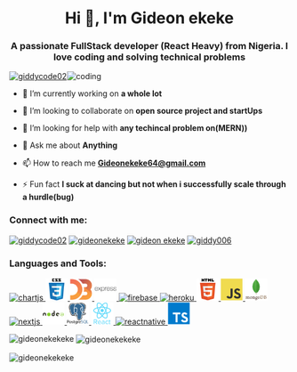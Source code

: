 <h1 align="center">Hi 👋, I'm Gideon ekeke</h1>
<h3 align="center">A passionate FullStack developer (React Heavy) from Nigeria. I love coding and solving technical problems</h3>
<img align="right" alt = "coding" width = "400" src = "https://cdn.dribbble.com/users/1162077/screenshots/3848914/programmer.gif">

<p align="left"> <a href="https://twitter.com/giddycode02" target="blank"><img src="https://img.shields.io/twitter/follow/giddycode02?logo=twitter&style=for-the-badge" alt="giddycode02" /></a> </p>

- 🔭 I’m currently working on **a whole lot**

- 👯 I’m looking to collaborate on **open source project and startUps**

- 🤝 I’m looking for help with **any techincal problem on(MERN))**

- 💬 Ask me about **Anything**

- 📫 How to reach me **Gideonekeke64@gmail.com**

- ⚡ Fun fact **I suck at dancing but not when i successfully scale through a hurdle(bug)**

<h3 align="left">Connect with me:</h3>
<p align="left">
<a href="https://twitter.com/giddycode02" target="blank"><img align="center" src="https://raw.githubusercontent.com/rahuldkjain/github-profile-readme-generator/master/src/images/icons/Social/twitter.svg" alt="giddycode02" height="30" width="40" /></a>
<a href="https://linkedin.com/in/gideonekeke" target="blank"><img align="center" src="https://raw.githubusercontent.com/rahuldkjain/github-profile-readme-generator/master/src/images/icons/Social/linked-in-alt.svg" alt="gideonekeke" height="30" width="40" /></a>
<a href="https://fb.com/gideon ekeke" target="blank"><img align="center" src="https://raw.githubusercontent.com/rahuldkjain/github-profile-readme-generator/master/src/images/icons/Social/facebook.svg" alt="gideon ekeke" height="30" width="40" /></a>
<a href="https://instagram.com/giddycode02" target="blank"><img align="center" src="https://raw.githubusercontent.com/rahuldkjain/github-profile-readme-generator/master/src/images/icons/Social/instagram.svg" alt="giddy006" height="30" width="40" /></a>
</p>

<h3 align="left">Languages and Tools:</h3>
<p align="left"> <a href="https://www.chartjs.org" target="_blank" rel="noreferrer"> <img src="https://www.chartjs.org/media/logo-title.svg" alt="chartjs" width="40" height="40"/> </a> <a href="https://www.w3schools.com/css/" target="_blank" rel="noreferrer"> <img src="https://raw.githubusercontent.com/devicons/devicon/master/icons/css3/css3-original-wordmark.svg" alt="css3" width="40" height="40"/> </a> <a href="https://d3js.org/" target="_blank" rel="noreferrer"> <img src="https://raw.githubusercontent.com/devicons/devicon/master/icons/d3js/d3js-original.svg" alt="d3js" width="40" height="40"/> </a> <a href="https://expressjs.com" target="_blank" rel="noreferrer"> <img src="https://raw.githubusercontent.com/devicons/devicon/master/icons/express/express-original-wordmark.svg" alt="express" width="40" height="40"/> </a> <a href="https://firebase.google.com/" target="_blank" rel="noreferrer"> <img src="https://www.vectorlogo.zone/logos/firebase/firebase-icon.svg" alt="firebase" width="40" height="40"/> </a> <a href="https://heroku.com" target="_blank" rel="noreferrer"> <img src="https://www.vectorlogo.zone/logos/heroku/heroku-icon.svg" alt="heroku" width="40" height="40"/> </a> <a href="https://www.w3.org/html/" target="_blank" rel="noreferrer"> <img src="https://raw.githubusercontent.com/devicons/devicon/master/icons/html5/html5-original-wordmark.svg" alt="html5" width="40" height="40"/> </a> <a href="https://developer.mozilla.org/en-US/docs/Web/JavaScript" target="_blank" rel="noreferrer"> <img src="https://raw.githubusercontent.com/devicons/devicon/master/icons/javascript/javascript-original.svg" alt="javascript" width="40" height="40"/> </a> <a href="https://www.mongodb.com/" target="_blank" rel="noreferrer"> <img src="https://raw.githubusercontent.com/devicons/devicon/master/icons/mongodb/mongodb-original-wordmark.svg" alt="mongodb" width="40" height="40"/> </a> <a href="https://nextjs.org/" target="_blank" rel="noreferrer"> <img src="https://cdn.worldvectorlogo.com/logos/nextjs-2.svg" alt="nextjs" width="40" height="40"/> </a> <a href="https://nodejs.org" target="_blank" rel="noreferrer"> <img src="https://raw.githubusercontent.com/devicons/devicon/master/icons/nodejs/nodejs-original-wordmark.svg" alt="nodejs" width="40" height="40"/> </a> <a href="https://www.postgresql.org" target="_blank" rel="noreferrer"> <img src="https://raw.githubusercontent.com/devicons/devicon/master/icons/postgresql/postgresql-original-wordmark.svg" alt="postgresql" width="40" height="40"/> </a> <a href="https://reactjs.org/" target="_blank" rel="noreferrer"> <img src="https://raw.githubusercontent.com/devicons/devicon/master/icons/react/react-original-wordmark.svg" alt="react" width="40" height="40"/> </a> <a href="https://reactnative.dev/" target="_blank" rel="noreferrer"> <img src="https://reactnative.dev/img/header_logo.svg" alt="reactnative" width="40" height="40"/> </a> <a href="https://www.typescriptlang.org/" target="_blank" rel="noreferrer"> <img src="https://raw.githubusercontent.com/devicons/devicon/master/icons/typescript/typescript-original.svg" alt="typescript" width="40" height="40"/> </a> </p>

<p><img align="left" src="https://github-readme-stats.vercel.app/api/top-langs?username=gideonekekeke&show_icons=true&locale=en&layout=compact" alt="gideonekekeke" /></p>

<p>&nbsp;<img align="center" src="https://github-readme-stats.vercel.app/api?username=gideonekekeke&show_icons=true&locale=en" alt="gideonekekeke" /></p>

<p><img align="center" src="https://github-readme-streak-stats.herokuapp.com/?user=gideonekekeke&" alt="gideonekekeke" /></p>
